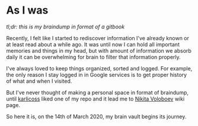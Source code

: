 # As I was

_tl;dr: this is my braindump in format of a gitbook_

Recently, I felt like I started to rediscover information I've already known
or at least read about a while ago. It was until now I can hold all important
memories and things in my head, but with amount of information we absorb daily
it can be overwhelming for brain to filter that information properly.

I've always loved to keep things organized, sorted and logged. For example, 
the only reason I stay logged in in Google services is to get proper history
of what and when I visited.

But I've never thought of making a personal space in format of braindump,
until [karlicoss](https://github.com/karlicoss/exobrain) liked one of my repo
and it lead me to [Nikita Voloboev](https://wiki.nikitavoloboev.xyz) wiki page.

So here it is, on the 14th of March 2020, my brain vault begins its journey.
